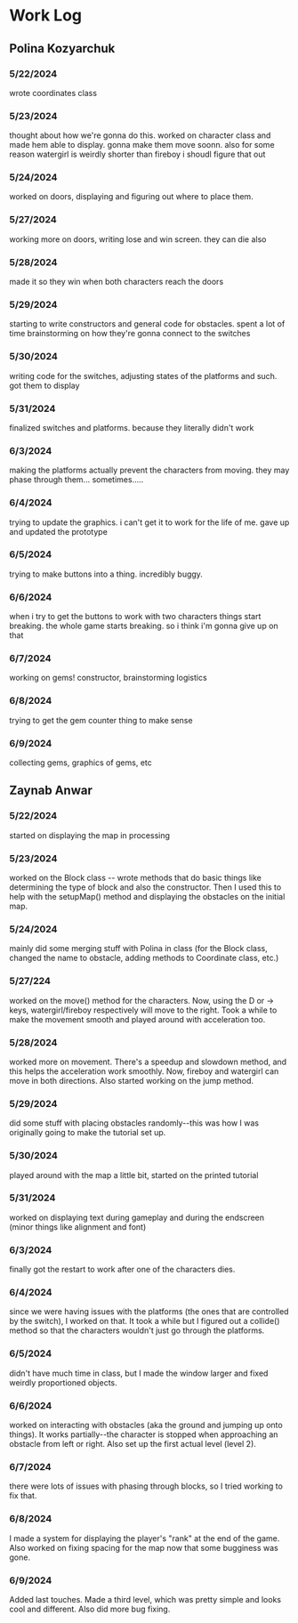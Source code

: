# Work Log

## Polina Kozyarchuk

### 5/22/2024

wrote coordinates class

### 5/23/2024

thought about how we're gonna do this. worked on character class and made hem able to display. gonna make them move soonn. also for some reason watergirl is weirdly shorter than fireboy i shoudl figure that out

### 5/24/2024

worked on doors, displaying and figuring out where to place them.

### 5/27/2024

working more on doors, writing lose and win screen. they can die also

### 5/28/2024

made it so they win when both characters reach the doors

### 5/29/2024

starting to write constructors and general code for obstacles. spent a lot of time brainstorming on how they're gonna connect to the switches

### 5/30/2024

writing code for the switches, adjusting states of the platforms and such. got them to display

### 5/31/2024

finalized switches and platforms. because they literally didn't work

### 6/3/2024

making the platforms actually prevent the characters from moving. they may phase through them... sometimes.....

### 6/4/2024

trying to update the graphics. i can't get it to work for the life of me. gave up and updated the prototype

### 6/5/2024

trying to make buttons into a thing. incredibly buggy.

### 6/6/2024

when i try to get the buttons to work with two characters things start breaking. the whole game starts breaking. so i think i'm gonna give up on that

### 6/7/2024

working on gems! constructor, brainstorming logistics

### 6/8/2024 

trying to get the gem counter thing to make sense

### 6/9/2024

collecting gems, graphics of gems, etc

## Zaynab Anwar

### 5/22/2024

started on displaying the map in processing

### 5/23/2024

worked on the Block class -- wrote methods that do basic things like determining the type of block and also the constructor. Then I used this to help with the setupMap() method and displaying the obstacles on the initial map.

### 5/24/2024

mainly did some merging stuff with Polina in class (for the Block class, changed the name to obstacle, adding methods to Coordinate class, etc.)

### 5/27/224 

worked on the move() method for the characters. Now, using the D or -> keys, watergirl/fireboy respectively will move to the right. Took a while to make the movement smooth and played around with acceleration too.

### 5/28/2024

worked more on movement. There's a speedup and slowdown method, and this helps the acceleration work smoothly. Now, fireboy and watergirl can move in both directions. Also started working on the jump method. 

### 5/29/2024

did some stuff with placing obstacles randomly--this was how I was originally going to make the tutorial set up.

### 5/30/2024

played around with the map a little bit, started on the printed tutorial

### 5/31/2024

worked on displaying text during gameplay and during the endscreen (minor things like alignment and font)

### 6/3/2024

finally got the restart to work after one of the characters dies. 

### 6/4/2024

since we were having issues with the platforms (the ones that are controlled by the switch), I worked on that. It took a while but I figured out a collide() method so that the characters wouldn't just go through the platforms. 

### 6/5/2024

didn't have much time in class, but I made the window larger and fixed weirdly proportioned objects. 

### 6/6/2024

worked on interacting with obstacles (aka the ground and jumping up onto things). It works partially--the character is stopped when approaching an obstacle from left or right. Also set up the first actual level (level 2). 

### 6/7/2024

there were lots of issues with phasing through blocks, so I tried working to fix that. 

### 6/8/2024 

I made a system for displaying the player's "rank" at the end of the game. Also worked on fixing spacing for the map now that some bugginess was gone. 

### 6/9/2024

Added last touches. Made a third level, which was pretty simple and looks cool and different. Also did more bug fixing. 
